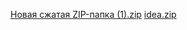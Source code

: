 [Новая сжатая ZIP-папка (1).zip](https://github.com/morozovasofa/sofa/files/15211134/ZIP-.1.zip)
[idea.zip](https://github.com/morozovasofa/sofa/files/15211136/idea.zip)
